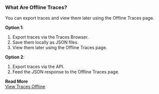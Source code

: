 ### What Are Offline Traces? 

You can export traces and view them later using the Offline Traces page. 

**Option 1**:  
1. Export traces via the Traces Browser. 
1. Save them locally as JSON files. 
1. View them later using the Offline Traces page. 

**Option 2**: 
1. Export traces via the API. 
1. Feed the JSON response to the Offline Traces page. 

**Read More**<br/>
[View Traces Offline](https://docs.wavefront.com/tracing_view_offline_traces.html)
